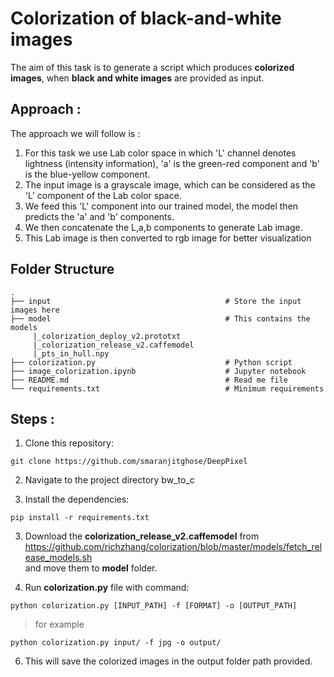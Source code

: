 # Colorization of black-and-white images

The aim of this task is to generate a script which produces **colorized images**, when **black and white images** are provided as input. 

## Approach :
The approach we will follow is :
1. For this task we use Lab color space in which 'L' channel denotes lightness (intensity information),
   'a' is the green-red component and 'b' is the blue-yellow component. 
2. The input image is a grayscale image, which can be considered as the 'L' component of the Lab color space.
3. We feed this 'L' component into our trained model, the model then predicts the 'a' and 'b' components. 
4. We then concatenate the L,a,b  components to generate Lab image. 
5. This Lab image is then converted to rgb image for better visualization

## Folder Structure
    .
    ├── input                                       # Store the input images here
    ├── model                                       # This contains the models
         |_colorization_deploy_v2.prototxt
         |_colorization_release_v2.caffemodel
         |_pts_in_hull.npy
    ├── colorization.py                             # Python script
    ├── image_colorization.ipynb                    # Jupyter notebook
    ├── README.md                                   # Read me file  
    └── requirements.txt                            # Minimum requirements

## Steps :

1. Clone this repository:
```
git clone https://github.com/smaranjitghose/DeepPixel
```
2. Navigate to the project directory bw_to_c

2. Install the dependencies:
```
pip install -r requirements.txt 
```

3. Download the **colorization_release_v2.caffemodel** from https://github.com/richzhang/colorization/blob/master/models/fetch_release_models.sh                             
   and move them to **model** folder.

4. Run **colorization.py** file with command: 
 
```
python colorization.py [INPUT_PATH] -f [FORMAT] -o [OUTPUT_PATH]
```
 > for example
```
python colorization.py input/ -f jpg -o output/
```


6. This will save the colorized images in the output folder path provided.
